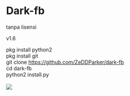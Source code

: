 # Dark-fb
tanpa lisensi

v1.6 <br>

pkg install python2<br>
pkg install git<Br>
git clone https://github.com/ZeDDParker/dark-fb<Br>
cd dark-fb<br>
python2 install.py<br>
<br>
<img src="https://raw.githubusercontent.com/rezadkim/dark-fb/master/Screenshot_2019-05-08-19-47-56.png">
